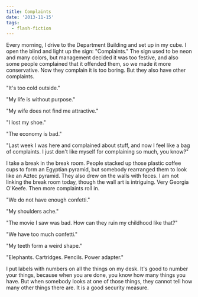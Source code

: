 ```yaml
---
title: Complaints
date: '2013-11-15'
tags:
  - flash-fiction
---
```


Every morning, I drive to the Department Building and set up in my cube. I open
the blind and light up the sign: "Complaints." The sign used to be neon and many
colors, but management decided it was too festive, and also some people
complained that it offended them, so we made it more conservative. Now they
complain it is too boring. But they also have other complaints.

<!-- truncate -->

"It's too cold outside."

"My life is without purpose."

"My wife does not find me attractive."

"I lost my shoe."

"The economy is bad."

"Last week I was here and complained about stuff, and now I feel like a bag of
complaints. I just don't like myself for complaining so much, you know?"

I take a break in the break room. People stacked up those plastic coffee cups to
form an Egyptian pyramid, but somebody rearranged them to look like an Aztec
pyramid. They also drew on the walls with feces. I am not linking the break room
today, though the wall art is intriguing. Very Georgia O'Keefe. Then more
complaints roll in.

"We do not have enough confetti."

"My shoulders ache."

"The movie I saw was bad. How can they ruin my childhood like that?"

"We have too much confetti."

"My teeth form a weird shape."

"Elephants. Cartridges. Pencils. Power adapter."

I put labels with numbers on all the things on my desk. It's good to number your
things, because when you are done, you know how many things you have. But when
somebody looks at one of those things, they cannot tell how many other things
there are. It is a good security measure.
